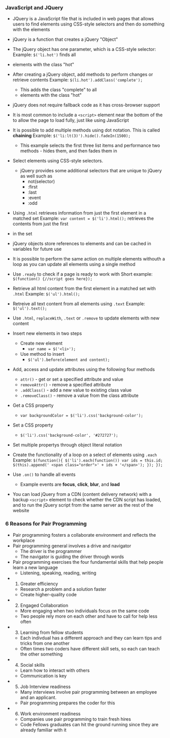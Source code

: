 ### JavaScript and JQuery

* JQuery is a JavaScript file that is included in web pages that allows users to find elements using CSS-style selectors and then do something with the elements
* jQuery is a function that creates a jQuery "Object"
* The jQuery object has one parameter, which is a CSS-style selector:
  Example: `$('li.hot')` finds all <li> elements with the class "hot"
* After creating a jQuery object, add methods to perform changes or retrieve contents
  Example: `$(li.hot').addClass('complete');`
  * This adds the class "complete" to all <li> elements with the class "hot"

* jQuery does not require fallback code as it has cross-browser support
* It is most common to include a `<script>` element near the bottom of the <body> to allow the page to load fully, just like using JavaScript
* It is possible to add multiple methods using dot notation. This is called **chaining**
  Example: `$('li:lt(3)').hide().fadeIn(1500);` 
  * This example selects the first three list items and performance two methods - hides them, and then fades them in
* Select elements using CSS-style selectors.
  * jQuery provides some additional selectors that are unique to jQuery as well such as
    * not(selector)
    * :first
    * :last
    * :event
    * :odd
* Using `.html` retrieves information from just the first element in a matched set
  Example: `var content = $('li').html();` retrieves the contents from just the first <li> in the set
* jQuery objects store references to elements and can be cached in variables for future use

* It is possible to perform the same action on multiple elements withouth a loop as you can update all elements using a single method
* Use `.ready` to check if a page is ready to work with 
  Short example: `$(function() {//script goes here});`
* Retrieve all html content from the first element in a matched set with `.html`
  Example: `$('ul').html();`
* Retreive all text content from all elements using `.text`
  Example: `$('ul').text();`

* Use `.html`, `replaceWith`, `.text` or `.remove` to update elements with new content
* Insert new elements in two steps
  * Create new element
    * `var name = $('<li>');`
  * Use method to insert
    * `$('ul').before(element and content);`

* Add, access and update attributes using the following four methods
  * `attr()` - get or set a specified attribute and value
  * `removeAttr()` - remove a specified attribute
  * `.addClass()` - add a new value to existing class value
  * `.removeClass()` - remove a value from the class attribute

* Get a CSS property 
  * `var backgroundColor = $('li').css('background-color');`
* Set a CSS property
  * `$('li').css('background-color', '#272727');`
* Set multiple propertys through object literal notation

* Create the functionality of a loop on a select of elements using `.each`
  Example: `$(function(){ $('li').each(function()) var ids = this.id; $(this).append(' <span class="order">' + ids + '</span>'); }); });`

* Use `.on()` to handle all events
  * Example events are **focus**, **click**, **blur**, and **load**

* You can load jQuery from a CDN (content delivery network) with a backup `<script>` element to check whether the CDN script has loaded, and to run the jQuery script from the same server as the rest of the website









### 6 Reasons for Pair Programming

* Pair programming fosters a collaborate environment and reflects the workplace
* Pair programming general involves a drive and navigator
  * The driver is the programmer
  * The navigator is guiding the driver through words
* Pair programming exercises the four fundamental skills that help people learn a new language
  * Listening, speaking, reading, writing
* 1. Greater efficiency
  * Research a problem and a solution faster
  * Create higher-quality code
* 2. Engaged Collaboration
  * More engaging when two individuals focus on the same code
  * Two people rely more on each other and have to call for help less often
* 3. Learning from fellow students
  * Each indivdual has a different approach and they can learn tips and tricks from one another
  * Often times two coders have different skill sets, so each can teach the other something
* 4. Social skills
  * Learn how to interact with others
  * Communication is key
* 5. Job Interview readiness
  * Many interviews involve pair programming between an employee and an applicant. 
  * Pair programming prepares the coder for this
* 6. Work environment readiness
  * Companies use pair programming to train fresh hires 
  * Code Fellows graduates can hit the ground running since they are already familiar with it 